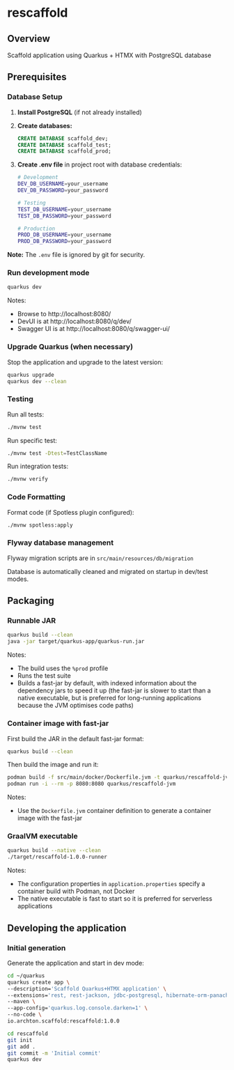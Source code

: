 # rescaffold

## Overview

Scaffold application using Quarkus + HTMX with PostgreSQL database

## Prerequisites

### Database Setup

1. **Install PostgreSQL** (if not already installed)
2. **Create databases:**
   ```sql
   CREATE DATABASE scaffold_dev;
   CREATE DATABASE scaffold_test;
   CREATE DATABASE scaffold_prod;
   ```

3. **Create .env file** in project root with database credentials:
   ```bash
   # Development
   DEV_DB_USERNAME=your_username
   DEV_DB_PASSWORD=your_password
   
   # Testing
   TEST_DB_USERNAME=your_username
   TEST_DB_PASSWORD=your_password
   
   # Production
   PROD_DB_USERNAME=your_username
   PROD_DB_PASSWORD=your_password
   ```

**Note:** The `.env` file is ignored by git for security.

### Run development mode

```bash
quarkus dev
```

Notes: 
- Browse to http://localhost:8080/
- DevUI is at http://localhost:8080/q/dev/
- Swagger UI is at http://localhost:8080/q/swagger-ui/

### Upgrade Quarkus (when necessary)

Stop the application and upgrade to the latest version:

```bash
quarkus upgrade
quarkus dev --clean
```

### Testing

Run all tests:
```bash
./mvnw test
```

Run specific test:
```bash
./mvnw test -Dtest=TestClassName
```

Run integration tests:
```bash
./mvnw verify
```

### Code Formatting

Format code (if Spotless plugin configured):
```bash
./mvnw spotless:apply
```

### Flyway database management

Flyway migration scripts are in `src/main/resources/db/migration`

Database is automatically cleaned and migrated on startup in dev/test modes.

## Packaging

### Runnable JAR

```bash
quarkus build --clean
java -jar target/quarkus-app/quarkus-run.jar
```

Notes:
- The build uses the `%prod` profile
- Runs the test suite
- Builds a fast-jar by default, with indexed information about the dependency jars to speed it up (the fast-jar is slower to start than a native executable, but is preferred for long-running applications because the JVM optimises code paths)

### Container image with fast-jar

First build the JAR in the default fast-jar format:

```bash
quarkus build --clean
```

Then build the image and run it:

```bash
podman build -f src/main/docker/Dockerfile.jvm -t quarkus/rescaffold-jvm .
podman run -i --rm -p 8080:8080 quarkus/rescaffold-jvm
```

Notes:
- Use the `Dockerfile.jvm` container definition to generate a container image with the fast-jar

### GraalVM executable

```bash
quarkus build --native --clean
./target/rescaffold-1.0.0-runner
```

Notes:
- The configuration properties in `application.properties` specify a container build with Podman, not Docker
- The native executable is fast to start so it is preferred for serverless applications

## Developing the application

### Initial generation

Generate the application and start in dev mode:

```bash
cd ~/quarkus
quarkus create app \
--description='Scaffold Quarkus+HTMX application' \
--extensions='rest, rest-jackson, jdbc-postgresql, hibernate-orm-panache, hibernate-validator, qute, smallrye-openapi, flyway' \
--maven \
--app-config='quarkus.log.console.darken=1' \
--no-code \
io.archton.scaffold:rescaffold:1.0.0

cd rescaffold
git init
git add .
git commit -m 'Initial commit'
quarkus dev
```

